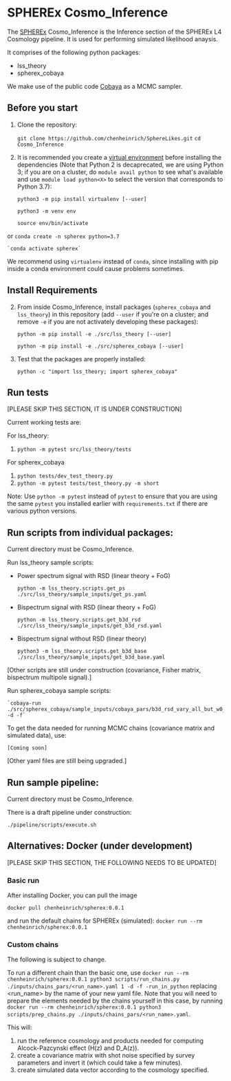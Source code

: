 # SPHEREx Cosmo_Inference

The [SPHEREx](https://spherex.caltech.edu/) Cosmo_Inference is the Inference section of the SPHEREx L4 Cosmology pipeline. It is used for performing simulated likelihood anaysis.

It comprises of the following python packages:
- lss_theory
- spherex_cobaya

We make use of the public code [Cobaya](https://cobaya.readthedocs.io/en/latest/index.html) as a MCMC sampler. 

## Before you start

1. Clone the repository:

    `git clone https://github.com/chenheinrich/SphereLikes.git`
    `cd Cosmo_Inference`
    
2. It is recommended you create a [virtual environment](https://packaging.python.org/guides/installing-using-pip-and-virtual-environments/) before installing the dependencies (Note that Python 2 is decaprecated, we are using Python 3; if you are on a cluster, do `module avail python` to see what's available and use `module load python<X>` to select the version that corresponds to Python 3.7):

    `python3 -m pip install virtualenv [--user]`

    `python3 -m venv env`

    `source env/bin/activate`

or 
    `conda create -n spherex python=3.7`

    `conda activate spherex`

We recommend using `virtualenv` instead of `conda`, since installing with pip inside a conda environment could cause problems sometimes.

## Install Requirements

2. From inside Cosmo_Inference, install packages (`spherex_cobaya` and `lss_theory`) in this repository (add `--user` if you're on a cluster; and remove `-e` if you are not activately developing these packages):

    `python -m pip install -e ./src/lss_theory [--user]`
    
    `python -m pip install -e ./src/spherex_cobaya [--user] `

3. Test that the packages are properly installed:

    `python -c "import lss_theory; import spherex_cobaya"`

## Run tests

[PLEASE SKIP THIS SECTION, IT IS UNDER CONSTRUCTION]

Current working tests are:

For lss_theory:
1. `python -m pytest src/lss_theory/tests`

For spherex_cobaya
1. `python tests/dev_test_theory.py`
2. `python -m pytest tests/test_theory.py -m short`

Note: Use `python -m pytest` instead of `pytest` to ensure that you are using the 
same `pytest` you installed earlier with `requirements.txt` if there are various
python versions.

## Run scripts from individual packages:

Current directory must be Cosmo_Inference.

Run lss_theory sample scripts:

- Power spectrum signal with RSD (linear theory + FoG)

    `python -m lss_theory.scripts.get_ps ./src/lss_theory/sample_inputs/get_ps.yaml`

- Bispectrum signal with RSD (linear theory + FoG)

    `python -m lss_theory.scripts.get_b3d_rsd ./src/lss_theory/sample_inputs/get_b3d_rsd.yaml`

- Bispectrum signal without RSD (linear theory)  

    `python3 -m lss_theory.scripts.get_b3d_base ./src/lss_theory/sample_inputs/get_b3d_base.yaml `

[Other scripts are still under construction (covariance, Fisher matrix, bispectrum multipole signal).]

Run spherex_cobaya sample scripts:

    `cobaya-run ./src/spherex_cobaya/sample_inputs/cobaya_pars/b3d_rsd_vary_all_but_w0_wa_mnu.yaml -d -f`

To get the data needed for running MCMC chains (covariance matrix and simulated data), use:

    [Coming soon]

[Other yaml files are still being upgraded.]

## Run sample pipeline:

Current directory must be Cosmo_Inference.

There is a draft pipeline under construction:

`./pipeline/scripts/execute.sh`

## Alternatives: Docker (under development)

[PLEASE SKIP THIS SECTION, THE FOLLOWING NEEDS TO BE UPDATED]

### Basic run

After installing Docker, you can pull the image

`docker pull chenheinrich/spherex:0.0.1`

and run the default chains for SPHEREx (simulated):
`docker run --rm chenheinrich/spherex:0.0.1`

### Custom chains

The following is subject to change.

To run a different chain than the basic one, use
`docker run --rm chenheinrich/spherex:0.0.1 python3 scripts/run_chains.py ./inputs/chains_pars/<run_name>.yaml 1 -d -f -run_in_python`
replacing <run_name> by the name of your new yaml file. Note that you will need to prepare the elements needed by the chains yourself in this case, by running
`docker run --rm chenheinrich/spherex:0.0.1 python3 scripts/prep_chains.py ./inputs/chains_pars/<run_name>.yaml`. 

This will:
1) run the reference cosmology and products needed for computing Alcock-Pazcynski effect (H(z) and D_A(z)).
2) create a covariance matrix with shot noise specified by survey parameters and invert it (which could take a few minutes).
3) create simulated data vector according to the cosmology specified.


